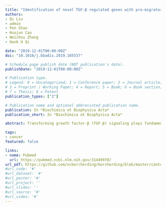 ```yaml
---
title: "Identification of novel TGF-β regulated genes with pro-migratory roles"
authors:
- Qi Liu
- admin
- Pen Shao
- Huojun Cao
- Weizhou Zhang
- Hank H Qi

date: "2019-12-01T00:00:00Z"
doi: "10.1016/j.bbadis.2019.165537"

# Schedule page publish date (NOT publication's date).
publishDate: "2019-12-01T00:00:00Z"

# Publication type.
# Legend: 0 = Uncategorized; 1 = Conference paper; 2 = Journal article;
# 3 = Preprint / Working Paper; 4 = Report; 5 = Book; 6 = Book section;
# 7 = Thesis; 8 = Patent
publication_types: ["2"]

# Publication name and optional abbreviated publication name.
publication: In *Biochimica et Biophysica Acta*
publication_short: In *Biochimica et Biophysica Acta*

abstract: Transforming growth factor-β (TGF-β) signaling plays fundamental roles in the development and homeostasis of somatic cells. Dysregulated TGF-β signaling contributes to cancer progression and relapse to therapies by inducing epithelial-to-mesenchymal transition (EMT), enriching cancer stem cells, and promoting immunosuppression. Although many TGF-β-regulated genes have been identified, only a few datasets were obtained by next-generation sequencing. In this study, we performed RNA-sequencing analysis of MCF10A cells and identified 1166 genes that were upregulated and 861 genes that were downregulated by TGF-β. Gene set enrichment analysis revealed that focal adhesion and metabolic pathways were the top enriched pathways of the up- and downregulated genes, respectively. Genes in these pathways also possess significant predictive value for renal cancers. Moreover, we confirmed that TGF-β induced expression of MICAL1 and 2, and the histone demethylase, KDM7A, and revealed their regulatory roles on TGF-β-induced cell migration. We also show a critical effect of KDM7A in regulating the acetylation of H3K27 on TGF-β-induced genes. In sum, this study identified novel effectors that mediate the pro-migratory role of TGF-β signaling, paving the way for future studies that investigate the function of MICAL family members in cancer and the novel epigenetic mechanisms downstream TGF-β signaling. 

tags:
- cancer
featured: false

links:
- name: Pubmed
  url: https://pubmed.ncbi.nlm.nih.gov/31449970/
url_pdf: https://github.com/ncborcherding/borcherding/blob/master/content/publication/liu2019identification/liu2019identification.pdf
#url_code: '#'
#url_dataset: '#'
#url_poster: '#'
#url_project: ''
#url_slides: ''
#url_source: '#'
#url_video: '#'
---
```


